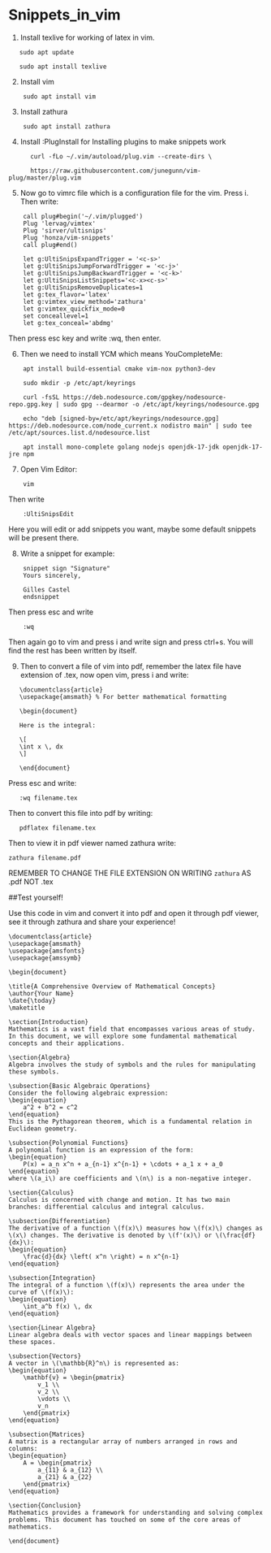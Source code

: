 # Snippets_in_vim

1. Install texlive for working of latex in vim.

```
   sudo apt update

   sudo apt install texlive
```
2. Install vim
```
    sudo apt install vim
```
3. Install zathura
```
    sudo apt install zathura
```
4. Install :PlugInstall for Installing plugins to make snippets work
```
      curl -fLo ~/.vim/autoload/plug.vim --create-dirs \

      https://raw.githubusercontent.com/junegunn/vim-plug/master/plug.vim
```
5. Now go to vimrc file which is a configuration file for the vim. Press i. Then write:

```
    call plug#begin('~/.vim/plugged')
    Plug 'lervag/vimtex'
    Plug 'sirver/ultisnips'
    Plug 'honza/vim-snippets'
    call plug#end()
```
```
    let g:UltiSnipsExpandTrigger = '<c-s>'
    let g:UltiSnipsJumpForwardTrigger = '<c-j>'
    let g:UltiSnipsJumpBackwardTrigger = '<c-k>'
    let g:UltiSnipsListSnippets='<c-x><c-s>'
    let g:UltiSnipsRemoveDuplicates=1
    let g:tex_flavor='latex'
    let g:vimtex_view_method='zathura'
    let g:vimtex_quickfix_mode=0
    set conceallevel=1
    let g:tex_conceal='abdmg'

```

Then press esc key and write :wq, then enter.

6. Then we need to install YCM which means YouCompleteMe:
```
    apt install build-essential cmake vim-nox python3-dev

    sudo mkdir -p /etc/apt/keyrings

    curl -fsSL https://deb.nodesource.com/gpgkey/nodesource-repo.gpg.key | sudo gpg --dearmor -o /etc/apt/keyrings/nodesource.gpg

    echo "deb [signed-by=/etc/apt/keyrings/nodesource.gpg] https://deb.nodesource.com/node_current.x nodistro main" | sudo tee /etc/apt/sources.list.d/nodesource.list

    apt install mono-complete golang nodejs openjdk-17-jdk openjdk-17-jre npm
```

7. Open Vim Editor:
```
    vim
```
Then write
```
    :UltiSnipsEdit
```
Here you will edit or add snippets you want, maybe some default snippets will be present there.

8. Write a snippet for example:
```
    snippet sign "Signature"
    Yours sincerely,

    Gilles Castel
    endsnippet
```
Then press esc and write
```
    :wq
```
Then again go to vim and press i and write sign and press ctrl+s. You will find the rest has been written by itself.

9. Then to convert a file of vim into pdf, remember the latex file have extension of .tex, now open vim, press i and write:

```
   \documentclass{article}
   \usepackage{amsmath} % For better mathematical formatting

   \begin{document}

   Here is the integral:

   \[
   \int x \, dx
   \]

   \end{document}
```
Press esc and write:
```
   :wq filename.tex
```
Then to convert this file into pdf by writing:
```
   pdflatex filename.tex
```
Then to view it in pdf viewer named zathura write:
```
zathura filename.pdf
```
REMEMBER TO CHANGE THE FILE EXTENSION ON WRITING ```zathura``` AS .pdf NOT .tex   

##Test yourself!

Use this code in vim and convert it into pdf and open it through pdf viewer, see it through zathura and share your experience!

```
\documentclass{article}
\usepackage{amsmath}
\usepackage{amsfonts}
\usepackage{amssymb}

\begin{document}

\title{A Comprehensive Overview of Mathematical Concepts}
\author{Your Name}
\date{\today}
\maketitle

\section{Introduction}
Mathematics is a vast field that encompasses various areas of study. In this document, we will explore some fundamental mathematical concepts and their applications.

\section{Algebra}
Algebra involves the study of symbols and the rules for manipulating these symbols. 

\subsection{Basic Algebraic Operations}
Consider the following algebraic expression:
\begin{equation}
    a^2 + b^2 = c^2
\end{equation}
This is the Pythagorean theorem, which is a fundamental relation in Euclidean geometry.

\subsection{Polynomial Functions}
A polynomial function is an expression of the form:
\begin{equation}
    P(x) = a_n x^n + a_{n-1} x^{n-1} + \cdots + a_1 x + a_0
\end{equation}
where \(a_i\) are coefficients and \(n\) is a non-negative integer.

\section{Calculus}
Calculus is concerned with change and motion. It has two main branches: differential calculus and integral calculus.

\subsection{Differentiation}
The derivative of a function \(f(x)\) measures how \(f(x)\) changes as \(x\) changes. The derivative is denoted by \(f'(x)\) or \(\frac{df}{dx}\):
\begin{equation}
    \frac{d}{dx} \left( x^n \right) = n x^{n-1}
\end{equation}

\subsection{Integration}
The integral of a function \(f(x)\) represents the area under the curve of \(f(x)\):
\begin{equation}
    \int_a^b f(x) \, dx
\end{equation}

\section{Linear Algebra}
Linear algebra deals with vector spaces and linear mappings between these spaces.

\subsection{Vectors}
A vector in \(\mathbb{R}^n\) is represented as:
\begin{equation}
    \mathbf{v} = \begin{pmatrix}
        v_1 \\
        v_2 \\
        \vdots \\
        v_n
    \end{pmatrix}
\end{equation}

\subsection{Matrices}
A matrix is a rectangular array of numbers arranged in rows and columns:
\begin{equation}
    A = \begin{pmatrix}
        a_{11} & a_{12} \\
        a_{21} & a_{22}
    \end{pmatrix}
\end{equation}

\section{Conclusion}
Mathematics provides a framework for understanding and solving complex problems. This document has touched on some of the core areas of mathematics.

\end{document}
```
